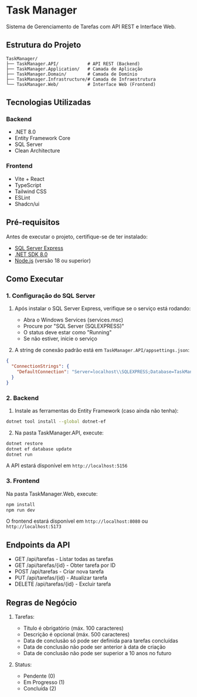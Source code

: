 # Task Manager

Sistema de Gerenciamento de Tarefas com API REST e Interface Web.

## Estrutura do Projeto

```
TaskManager/
├── TaskManager.API/           # API REST (Backend)
├── TaskManager.Application/   # Camada de Aplicação
├── TaskManager.Domain/        # Camada de Domínio
├── TaskManager.Infrastructure/# Camada de Infraestrutura
└── TaskManager.Web/           # Interface Web (Frontend)
```

## Tecnologias Utilizadas

### Backend
- .NET 8.0
- Entity Framework Core
- SQL Server
- Clean Architecture

### Frontend
- Vite + React
- TypeScript
- Tailwind CSS
- ESLint
- Shadcn/ui

## Pré-requisitos

Antes de executar o projeto, certifique-se de ter instalado:

- [SQL Server Express](https://www.microsoft.com/pt-br/sql-server/sql-server-downloads)
- [.NET SDK 8.0](https://dotnet.microsoft.com/download/dotnet/8.0)
- [Node.js](https://nodejs.org/) (versão 18 ou superior)

## Como Executar

### 1. Configuração do SQL Server

1. Após instalar o SQL Server Express, verifique se o serviço está rodando:
   - Abra o Windows Services (services.msc)
   - Procure por "SQL Server (SQLEXPRESS)"
   - O status deve estar como "Running"
   - Se não estiver, inicie o serviço

2. A string de conexão padrão está em `TaskManager.API/appsettings.json`:
```json
{
  "ConnectionStrings": {
    "DefaultConnection": "Server=localhost\\SQLEXPRESS;Database=TaskManagerDB;Trusted_Connection=True;MultipleActiveResultSets=true;TrustServerCertificate=True"
  }
}
```

### 2. Backend

1. Instale as ferramentas do Entity Framework (caso ainda não tenha):
```bash
dotnet tool install --global dotnet-ef
```

2. Na pasta TaskManager.API, execute:
```bash
dotnet restore
dotnet ef database update
dotnet run
```

A API estará disponível em `http://localhost:5156`

### 3. Frontend

Na pasta TaskManager.Web, execute:
```bash
npm install
npm run dev
```

O frontend estará disponível em `http://localhost:8080` ou `http://localhost:5173`

## Endpoints da API

- GET /api/tarefas - Listar todas as tarefas
- GET /api/tarefas/{id} - Obter tarefa por ID
- POST /api/tarefas - Criar nova tarefa
- PUT /api/tarefas/{id} - Atualizar tarefa
- DELETE /api/tarefas/{id} - Excluir tarefa

## Regras de Negócio

1. Tarefas:
   - Título é obrigatório (máx. 100 caracteres)
   - Descrição é opcional (máx. 500 caracteres)
   - Data de conclusão só pode ser definida para tarefas concluídas
   - Data de conclusão não pode ser anterior à data de criação
   - Data de conclusão não pode ser superior a 10 anos no futuro

2. Status:
   - Pendente (0)
   - Em Progresso (1)
   - Concluída (2)